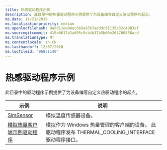 ```yaml
---
title: 热感驱动程序示例
description: 此目录中的热量驱动程序示例提供了为设备编写自定义驱动程序的起点。
ms.date: 11/21/2019
ms.localizationpriority: medium
ms.openlocfilehash: 9add11ee04ac669a95b7adddc91135e32c4983af
ms.sourcegitcommit: 418e6617e2a695c9cb4b37b5b60e264760858acd
ms.translationtype: MT
ms.contentlocale: zh-CN
ms.lasthandoff: 12/07/2020
ms.locfileid: "96831149"
---
```

# <a name="thermal-driver-samples"></a>热感驱动程序示例

此目录中的驱动程序示例提供了为设备编写自定义热驱动程序的起点。

| 示例 | 说明 |
| --- | --- |
| [SimSensor](/samples/microsoft/windows-driver-samples/simsensor---simulated-temperature-sensor-sample-driver) | 模拟温度传感器设备。 |
| [模拟热量客户端示例驱动程序 ](/samples/microsoft/windows-driver-samples/simthermalclient---simulated-thermal-client-sample-driver) | 模拟作为 Windows 热量管理的客户端的设备。 此驱动程序发布 THERMAL_COOLING_INTERFACE 驱动程序接口。 |
